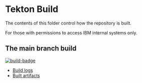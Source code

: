 # Tekton Build

The contents of this folder control how the repository is built.

For those with permissions to access IBM internal systems only.

## The main branch build
[![build-badge](https://javadev-cicsk8s.hursley.ibm.com/samples-cics-java-liberty-springboot-jdbc/main/build-info/build-status-badge.svg)](
https://javadev-cicsk8s.hursley.ibm.com/samples-cics-java-liberty-springboot-jdbc/main/)

- [Build logs](https://javadev-cicsk8s.hursley.ibm.com/samples-cics-java-liberty-springboot-jdbc/main/build-info/logs/)
- [Built artifacts](https://javadev-cicsk8s.hursley.ibm.com/samples-cics-java-liberty-springboot-jdbc/main/artifacts/)